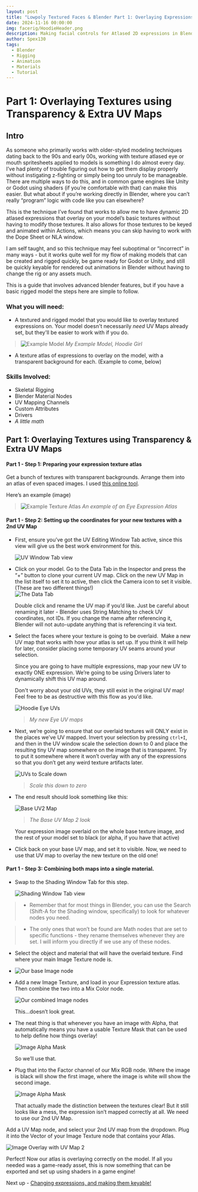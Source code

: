 ```yaml
---
layout: post
title: "Lowpoly Textured Faces & Blender Part 1: Overlaying Expressions on Models"
date: 2024-11-16 00:00:00
img: facerig/HoodieHeader.png
description: Making facial controls for Atlased 2D expressions in Blender
author: Spex130
tags:
  - Blender
  - Rigging
  - Animation
  - Materials
  - Tutorial
---
```

# Part 1: Overlaying Textures using Transparency & Extra UV Maps

## Intro

As someone who primarily works with older-styled modeling techniques dating back to the 90s and early 00s, working with texture atlased eye or mouth spritesheets applied to models is something I do almost every day. I’ve had plenty of trouble figuring out how to get them display properly without instigating z-fighting or simply being too unruly to be manageable. There are multiple ways to do this, and in common game engines like Unity or Godot using shaders (if you’re comfortable with that) can make this easier. But what about if you’re working directly in Blender, where you can’t really “program” logic with code like you can elsewhere?

This is the technique I’ve found that works to allow me to have dynamic 2D atlased expressions that overlay on your model’s basic textures without having to modify those textures. It also allows for those textures to be keyed and animated within Actions, which means you can skip having to work with the Dope Sheet or NLA window.

I am self taught, and so this technique may feel suboptimal or “incorrect” in many ways - but it works quite well for my flow of making models that can be created and rigged quickly, be game ready for Godot or Unity, and still be quickly keyable for rendered out animations in Blender without having to change the rig or any assets much.

This is a guide that involves advanced blender features, but if you have a basic rigged model the steps here are simple to follow.

### What you will need:

- A textured and rigged model that you would like to overlay textured expressions on. Your model doesn't necessarily *need* UV Maps already set, but they'll be easier to work with if you do.

>![Example Model](/assets/img/facerig/hoodieexample.png)
>*My Example Model, Hoodie Girl*

- A texture atlas of expressions to overlay on the model, with a transparent background for each. (Example to come, below)
  

### Skills Involved:

- Skeletal Rigging
- Blender Material Nodes
- UV Mapping Channels
- Custom Attributes
- Drivers
- *A little math*

  
  

## Part 1: Overlaying Textures using Transparency & Extra UV Maps

#### Part 1 - Step 1: Preparing your expression texture atlas

Get a bunch of textures with transparent backgrounds. Arrange them into an atlas of even spaced images. I used [this online tool](https://www.leshylabs.com/apps/sstool/).  
  
Here’s an example (image)

  >![Example Texture Atlas](/assets/img/facerig/HoodieEyes.png)
>*An example of an Eye Expression Atlas*

#### Part 1 - Step 2: Setting up the coordinates for your new textures with a 2nd UV Map

- First, ensure you’ve got the UV Editing Window Tab active, since this view will give us the best work environment for this.  
      
    ![UV Window Tab view](/assets/img/facerig/uvtabview.png)

- Click on your model. Go to the Data Tab in the Inspector and press the “+” button to clone your current UV map. Click on the new UV Map in the list itself to set it to active, then click the Camera icon to set it visible. (These are two different things!)  
	![The Data Tab](/assets/img/facerig/datatab.png)

      
    Double click and rename the UV map if you’d like. Just be careful about renaming it later - Blender uses String Matching to check UV coordinates, not IDs. If you change the name after referencing it, Blender will not auto-update anything that is referencing it via text.  
      
    
- Select the faces where your texture is going to be overlaid.  Make a new UV map that works with how your atlas is set up. If you think it will help for later, consider placing some temporary UV seams around your selection.
  
  Since you are going to have multiple expressions, map your new UV to exactly ONE expression. We’re going to be using Drivers later to dynamically shift this UV map around. 
  
  Don't worry about your old UVs, they still exist in the original UV map! Feel free to be as destructive with this flow as you'd like.
   
    ![Hoodie Eye UVs](/assets/img/facerig/hoodeyeUVs.png)
    >*My new Eye UV maps*

- Next, we’re going to ensure that our overlaid textures will ONLY exist in the places we’ve UV mapped. Invert your selection by pressing `ctrl+I`, and then in the UV window scale the selection down to 0 and place the resulting tiny UV map somewhere on the image that is transparent. Try to put it somewhere where it won’t overlay with any of the expressions so that you don’t get any weird texture artifacts later.  
      
    ![UVs to Scale down](/assets/img/facerig/scaleto0.png)
    >*Scale this down to zero*
    
- The end result should look something like this:  
      
    ![Base UV2 Map](/assets/img/facerig/baseUV2overlay.png)
    >*The Base UV Map 2 look*
      
    Your expression image overlaid on the whole base texture image, and the rest of your model set to black (or alpha, if you have that active)  
      
    
- Click back on your base UV map, and set it to visible. Now, we need to use that UV map to overlay the new texture on the old one!
    

  

#### Part 1 - Step 3: Combining both maps into a single material.

- Swap to the Shading Window Tab for this step. 

    ![Shading Window Tab view](/assets/img/facerig/shadingtabview.png)

> - Remember that for most things in Blender, you can use the Search (Shift-A for the Shading window, specifically) to look for whatever nodes you need. 
    
> - The only ones that won’t be found are Math nodes that are set to specific functions - they rename themselves whenever they are set. I will inform you directly if we use any of these nodes.  
      
    

- Select the object and material that will have the overlaid texture. Find where your main Image Texture node is.
- 
    ![Our base Image node](/assets/img/facerig/shownodes1.png)
    
- Add a new Image Texture, and load in your Expression texture atlas. Then combine the two into a Mix Color node.  
      
    ![Our combined Image nodes](/assets/img/facerig/shownodes2.png)
      
    This…doesn’t look great.
    
- The neat thing is that whenever you have an image with Alpha, that automatically means you have a usable Texture Mask that can be used to help define how things overlay!  
      
    ![Image Alpha Mask](/assets/img/facerig/alphamask.png)
      
    So we’ll use that. 
    
- Plug that into the Factor channel of our Mix RGB node. Where the image is black will show the first image, where the image is white will show the second image.  
      
    ![Image Alpha Mask](/assets/img/facerig/alphaoverlay.png)
      
    That actually made the distinction between the textures clear! But it still looks like a mess, the expression isn’t mapped correctly at all. We need to use our 2nd UV Map.  
      
    

Add a UV Map node, and select your 2nd UV map from the dropdown. Plug it into the Vector of your Image Texture node that contains your Atlas.  
  
![Image Overlay with UV Map 2](/assets/img/facerig/uvmapoverlay.png)
  
Perfect! Now our atlas is overlaying correctly on the model. If all you needed was a game-ready asset, this is now something that can be exported and set up using shaders in a game engine! 

Next up - [Changing expressions, and making them keyable!][part-2]

[part-2]: /lowpoly-expression-switching/
